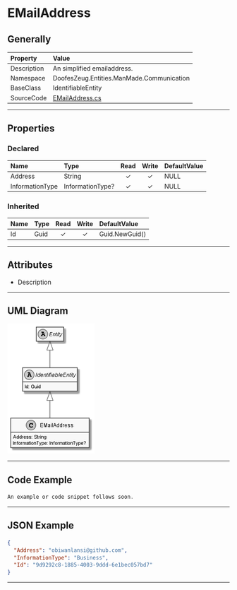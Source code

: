 ﻿# EMailAddress

## Generally

|Property|Value|
|:-|:-|
|Description|An simplified emailaddress.|
|Namespace|DoofesZeug.Entities.ManMade.Communication|
|BaseClass|IdentifiableEntity|
|SourceCode|[EMailAddress.cs](../../../../DoofesZeug.Library/Src/Entities/ManMade/Communication/EMailAddress.cs)|

---

## Properties

### Declared

|Name|Type|Read|Write|DefaultValue|
|:---|:---|:--:|:---:|:-----------|
|Address|String|&#x2713;|&#x2713;|NULL|
|InformationType|InformationType?|&#x2713;|&#x2713;|NULL|

### Inherited

|Name|Type|Read|Write|DefaultValue|
|:---|:---|:--:|:---:|:-----------|
|Id|Guid|&#x2713;|&#x2713;|Guid.NewGuid()|

---

## Attributes

- Description

---

## UML Diagram

![EMailAddress.png](./EMailAddress.png "EMailAddress")

---

## Code Example

```cs
An example or code snippet follows soon.
```

---

## JSON Example

```json
{
  "Address": "obiwanlansi@github.com",
  "InformationType": "Business",
  "Id": "9d9292c8-1885-4003-9ddd-6e1bec057bd7"
}
```

---

